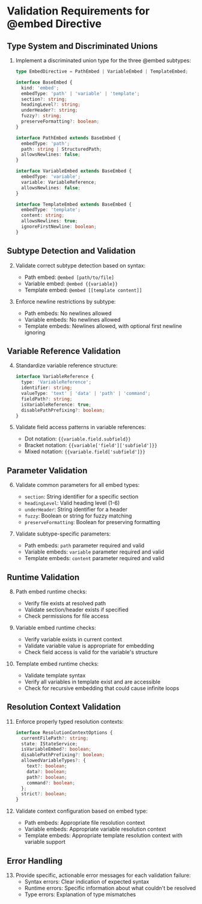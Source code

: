 # Validation Requirements for @embed Directive

## Type System and Discriminated Unions

1. Implement a discriminated union type for the three @embed subtypes:
   ```typescript
   type EmbedDirective = PathEmbed | VariableEmbed | TemplateEmbed;
   
   interface BaseEmbed {
     kind: 'embed';
     embedType: 'path' | 'variable' | 'template';
     section?: string;
     headingLevel?: string;
     underHeader?: string;
     fuzzy?: string;
     preserveFormatting?: boolean;
   }
   
   interface PathEmbed extends BaseEmbed {
     embedType: 'path';
     path: string | StructuredPath;
     allowsNewlines: false;
   }
   
   interface VariableEmbed extends BaseEmbed {
     embedType: 'variable';
     variable: VariableReference;
     allowsNewlines: false;
   }
   
   interface TemplateEmbed extends BaseEmbed {
     embedType: 'template';
     content: string;
     allowsNewlines: true;
     ignoreFirstNewline: boolean;
   }
   ```

## Subtype Detection and Validation

2. Validate correct subtype detection based on syntax:
   - Path embed: `@embed [path/to/file]`
   - Variable embed: `@embed {{variable}}`
   - Template embed: `@embed [[template content]]`

3. Enforce newline restrictions by subtype:
   - Path embeds: No newlines allowed
   - Variable embeds: No newlines allowed
   - Template embeds: Newlines allowed, with optional first newline ignoring

## Variable Reference Validation

4. Standardize variable reference structure:
   ```typescript
   interface VariableReference {
     type: 'VariableReference';
     identifier: string;
     valueType: 'text' | 'data' | 'path' | 'command';
     fieldPath?: string;
     isVariableReference: true;
     disablePathPrefixing?: boolean;
   }
   ```

5. Validate field access patterns in variable references:
   - Dot notation: `{{variable.field.subfield}}`
   - Bracket notation: `{{variable['field']['subfield']}}`
   - Mixed notation: `{{variable.field['subfield']}}`

## Parameter Validation

6. Validate common parameters for all embed types:
   - `section`: String identifier for a specific section
   - `headingLevel`: Valid heading level (1-6)
   - `underHeader`: String identifier for a header
   - `fuzzy`: Boolean or string for fuzzy matching
   - `preserveFormatting`: Boolean for preserving formatting

7. Validate subtype-specific parameters:
   - Path embeds: `path` parameter required and valid
   - Variable embeds: `variable` parameter required and valid
   - Template embeds: `content` parameter required and valid

## Runtime Validation

8. Path embed runtime checks:
   - Verify file exists at resolved path
   - Validate section/header exists if specified
   - Check permissions for file access

9. Variable embed runtime checks:
   - Verify variable exists in current context
   - Validate variable value is appropriate for embedding
   - Check field access is valid for the variable's structure

10. Template embed runtime checks:
    - Validate template syntax
    - Verify all variables in template exist and are accessible
    - Check for recursive embedding that could cause infinite loops

## Resolution Context Validation

11. Enforce properly typed resolution contexts:
    ```typescript
    interface ResolutionContextOptions {
      currentFilePath?: string;
      state: IStateService;
      isVariableEmbed?: boolean;
      disablePathPrefixing?: boolean;
      allowedVariableTypes?: {
        text?: boolean;
        data?: boolean;
        path?: boolean;
        command?: boolean;
      };
      strict?: boolean;
    }
    ```

12. Validate context configuration based on embed type:
    - Path embeds: Appropriate file resolution context
    - Variable embeds: Appropriate variable resolution context
    - Template embeds: Appropriate template resolution context with variable support

## Error Handling

13. Provide specific, actionable error messages for each validation failure:
    - Syntax errors: Clear indication of expected syntax
    - Runtime errors: Specific information about what couldn't be resolved
    - Type errors: Explanation of type mismatches